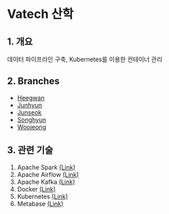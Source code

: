 # Vatech 산학

## 1. 개요
데이터 파이프라인 구축, Kubernetes를 이용한 컨테이너 관리

## 2. Branches
* [Heegwan](https://github.com/2021-Vatech-skku/vatech/tree/heegwan)
* [Junhyun](https://github.com/2021-Vatech-skku/vatech/tree/junhyun)
* [Junseok](https://github.com/2021-Vatech-skku/vatech/tree/junseok)
* [Songhyun](https://github.com/2021-Vatech-skku/vatech/tree/songhyun)
* [Woojeong](https://github.com/2021-Vatech-skku/vatech/tree/woojeong)

## 3. 관련 기술
  1. Apache Spark [(Link)](https://spark.apache.org/docs/latest/)
  2. Apache Airflow [(Link)](https://airflow.apache.org/docs/apache-airflow/stable/index.html)
  3. Apache Kafka [(Link)](https://kafka.apache.org/documentation/)
  4. Docker [(Link)](https://docs.docker.com/)
  5. Kubernetes [(Link)](https://kubernetes.io/ko/docs/home/)
  6. Metabase [(Link)](https://www.metabase.com/docs/latest/)
